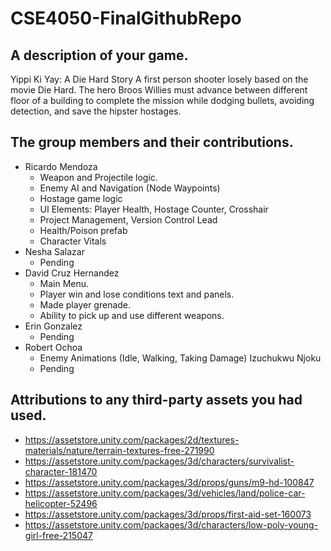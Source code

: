 # CSE4050-FinalGithubRepo

## A description of your game.
Yippi Ki Yay: A Die Hard Story
A first person shooter losely based on the movie Die Hard.  The hero Broos Willies must advance between different floor of a building to complete the mission while dodging bullets, avoiding detection, and save the hipster hostages.

## The group members and their contributions.

- Ricardo Mendoza
  - Weapon and Projectile logic.
  - Enemy AI and Navigation (Node Waypoints)
  - Hostage game logic
  - UI Elements: Player Health, Hostage Counter, Crosshair
  - Project Management, Version Control Lead
  - Health/Poison prefab
  - Character Vitals
- Nesha Salazar
  - Pending 
- David Cruz Hernandez
  - Main Menu.
  - Player win and lose conditions text and panels.
  - Made player grenade.
  - Ability to pick up and use different weapons.
- Erin Gonzalez
  - Pending
- Robert Ochoa
  - Enemy Animations (Idle, Walking, Taking Damage)
Izuchukwu Njoku
  - Pending 

## Attributions to any third-party assets you had used.
- https://assetstore.unity.com/packages/2d/textures-materials/nature/terrain-textures-free-271990
- https://assetstore.unity.com/packages/3d/characters/survivalist-character-181470
- https://assetstore.unity.com/packages/3d/props/guns/m9-hd-100847
- https://assetstore.unity.com/packages/3d/vehicles/land/police-car-helicopter-52496
- https://assetstore.unity.com/packages/3d/props/first-aid-set-160073
- https://assetstore.unity.com/packages/3d/characters/low-poly-young-girl-free-215047
